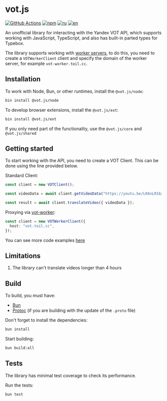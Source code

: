 # vot.js

[![GitHub Actions](https://github.com/FOSWLY/vot.js/actions/workflows/ci.yml/badge.svg)](https://github.com/FOSWLY/vot.js/actions/workflows/ci.yml)
[![npm](https://img.shields.io/bundlejs/size/@vot.js/core)](https://www.npmjs.com/package/@vot.js/core)
[![ru](https://img.shields.io/badge/%D1%8F%D0%B7%D1%8B%D0%BA-%D0%A0%D1%83%D1%81%D1%81%D0%BA%D0%B8%D0%B9%20%F0%9F%87%B7%F0%9F%87%BA-white)](README-RU.md)
[![en](https://img.shields.io/badge/lang-English%20%F0%9F%87%AC%F0%9F%87%A7-white)](README.md)

An unofficial library for interacting with the Yandex VOT API, which supports working with JavaScript, TypeScript, and also has built-in parted types for Typebox.

The library supports working with [worker servers](https://github.com/FOSWLY/vot-worker), to do this, you need to create a `VOTWorkerClient` client and specify the domain of the worker server, for example `vot-worker.toil.cc`.

## Installation

To work with Node, Bun, or other runtimes, install the `@vot.js/node`:

```bash
bin install @vot.js/node
```

To develop browser extensions, install the `@vot.js/ext`:

```bash
bin install @vot.js/ext
```

If you only need part of the functionality, use the `@vot.js/core` and `@vot.js/shared`

## Getting started

To start working with the API, you need to create a VOT Client. This can be done using the line provided below.

Standard Client:

```ts
const client = new VOTClient();

const videoData = await client.getVideoData("https://youtu.be/LK6nLR1bzpI");

const result = await client.translateVideo({ videoData });
```

Proxying via [vot-worker](https://github.com/FOSWLY/vot-worker):

```ts
const client = new VOTWorkerClient({
  host: "vot.toil.cc",
});
```

You can see more code examples [here](https://github.com/FOSWLY/vot.js/tree/main/examples)

## Limitations

1. The library can't translate videos longer than 4 hours

## Build

To build, you must have:

- [Bun](https://bun.sh/)
- [Protoc](https://github.com/protocolbuffers/protobuf/releases) (if you are building with the update of the `.proto` file)

Don't forget to install the dependencies:

```bash
bun install
```

Start building:

```bash
bun build:all
```

## Tests

The library has minimal test coverage to check its performance.

Run the tests:

```bash
bun test
```

